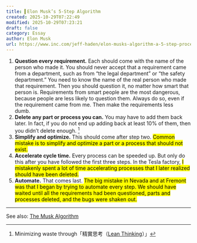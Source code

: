```yaml
---
title: ▍Elon Musk’s 5-Step Algorithm
created: 2025-10-29T07:22:49
modified: 2025-10-29T07:23:21
draft: false
category: Essay
author: Elon Musk
url: https://www.inc.com/jeff-haden/elon-musks-algorithm-a-5-step-process-to-dramatically-improve-nearly-everything-is-both-simple-brilliant.html
---
```


1. **Question every requirement.** Each should come with the name of the person who made it. You should never accept that a requirement came from a department, such as from “the legal department” or “the safety department.” You need to know the name of the real person who made that requirement. Then you should question it, no matter how smart that person is. Requirements from smart people are the most dangerous, because people are less likely to question them. Always do so, even if the requirement came from me. Then make the requirements less dumb. 
2. **Delete any part or process you can.** You may have to add them back later. In fact, if you do not end up adding back at least 10% of them, then you didn’t delete enough. [^1]
3. **Simplify and optimize.** This should come after step two. <mark>Common mistake is to simplify and optimize a part or a process that should not exist.</mark>
4. **Accelerate cycle time.** Every process can be speeded up. But only do this after you have followed the first three steps. In the Tesla factory, <mark>I mistakenly spent a lot of time accelerating processes that I later realized should have been deleted.</mark>
5. **Automate.** That comes last. <mark>The big mistake in Nevada and at Fremont was that I began by trying to automate every step. We should have waited until all the requirements had been questioned, parts and processes deleted, and the bugs were shaken out.</mark>

---

See also: [The Musk Algorithm](https://world.hey.com/dhh/the-musk-algorithm-977bf312)

[^1]: Minimizing waste through「精實思考（[Lean Thinking](https://www.google.com/search?q=Lean+Thinking)）」
